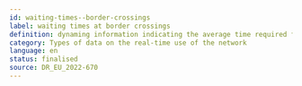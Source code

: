 ```yaml
---
id: waiting-times--border-crossings
label: waiting times at border crossings
definition: dynaming information indicating the average time required for vehicles to wait between their arrival at the queue of a border crossing (if any) and their departure.
category: Types of data on the real-time use of the network
language: en
status: finalised
source: DR_EU_2022-670
---
```


